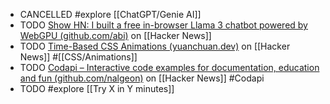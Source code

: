 - CANCELLED #explore [[ChatGPT/Genie AI]]
- TODO [Show HN: I built a free in-browser Llama 3 chatbot powered by WebGPU (github.com/abi)](https://news.ycombinator.com/item?id=40252569) on [[Hacker News]]
- TODO [Time-Based CSS Animations (yuanchuan.dev)](https://news.ycombinator.com/item?id=40262236) on [[Hacker News]] #[[CSS/Animations]]
- TODO [Codapi – Interactive code examples for documentation, education and fun (github.com/nalgeon)](https://news.ycombinator.com/item?id=40206763) on [[Hacker News]] #Codapi
- TODO #explore [[Try X in Y minutes]]